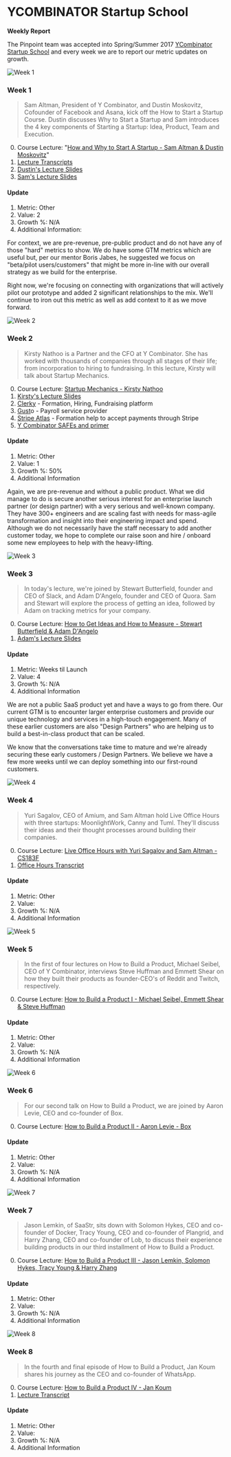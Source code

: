 # YCOMBINATOR Startup School
**Weekly Report**

The Pinpoint team was accepted into Spring/Summer 2017 [YCombinator Startup School](https://www.startupschool.org) and every week we are to report our metric updates on growth.

![Week 1](http://blog.pinpt.co/wp-content/uploads/2017/04/how-why.jpg)

### Week 1
>Sam Altman, President of Y Combinator, and Dustin Moskovitz, Cofounder of Facebook and Asana, kick off the How to Start a Startup Course. Dustin discusses Why to Start a Startup and Sam introduces the 4 key components of Starting a Startup: Idea, Product, Team and Execution.

0. Course Lecture: "[How and Why to Start A Startup - Sam Altman & Dustin Moskovitz](https://www.youtube.com/watch?v=ZoqgAy3h4OM)"
1. [Lecture Transcripts](https://jotengine.com/t/78M3d0kZVsF7A43vc9wYrg)
2. [Dustin's Lecture Slides](https://www.dropbox.com/s/px8g1tf2ck2ghm7/Dustin%20Moskovitz%20-%20Why%20to%20Start%20a%20Startup.pdf?dl=0)
3. [Sam's Lecture Slides](https://www.dropbox.com/s/ky65175kde8i2i6/Sam%20Altman%20-%20How%20to%20Start%20a%20Startup.pdf?dl=0)

#### Update

1. Metric: Other
2. Value: 2
3. Growth %: N/A
4. Additional Information:

For context, we are pre-revenue, pre-public product and do not have any of those "hard" metrics to show. We do have some GTM metrics which are useful but, per our mentor Boris Jabes, he suggested we focus on "beta/pilot users/customers" that might be more in-line with our overall strategy as we build for the enterprise.

Right now, we're focusing on connecting with organizations that will actively pilot our prototype and added 2 significant relationships to the mix. We'll continue to iron out this metric as well as add context to it as we move forward.


![Week 2](http://blog.pinpt.co/wp-content/uploads/2017/04/startup-mechanics.png)

### Week 2
>Kirsty Nathoo is a Partner and the CFO at Y Combinator. She has worked with thousands of companies through all stages of their life; from incorporation to hiring to fundraising. In this lecture, Kirsty will talk about Startup Mechanics.

0. Course Lecture: [Startup Mechanics - Kirsty Nathoo](https://www.youtube.com/watch?v=2_IpVq6vKR0&feature=youtu.be)
1. [Kirsty's Lecture Slides](https://goo.gl/amhNoK)
2. [Clerky](https://www.clerky.com/) - Formation, Hiring, Fundraising platform
3. [Gust](https://gusto.com/)o - Payroll service provider
4. [Stripe Atlas](https://stripe.com/atlas) - Formation help to accept payments through Stripe
5. [Y Combinator SAFEs and primer](https://www.ycombinator.com/documents/)

#### Update

1. Metric: Other
2. Value: 1
3. Growth %: 50%
4. Additional Information

Again, we are pre-revenue and without a public product. What we did manage to do is secure another serious interest for an enterprise launch partner (or design partner) with a very serious and well-known company. They have 300+ engineers and are scaling fast with needs for mass-agile transformation and insight into their engineering impact and spend. Although we do not necessarily have the staff necessary to add another customer today, we hope to complete our raise soon and hire / onboard some new employees to help with the heavy-lifting. 


![Week 3](http://blog.pinpt.co/wp-content/uploads/2017/04/how-to-get-ideas-measure.jpg)

### Week 3
>In today's lecture, we're joined by Stewart Butterfield, founder and CEO of Slack, and Adam D'Angelo, founder and CEO of Quora. Sam and Stewart will explore the process of getting an idea, followed by Adam on tracking metrics for your company.

0. Course Lecture: [How to Get Ideas and How to Measure - Stewart Butterfield & Adam D'Angelo](https://www.youtube.com/watch?v=zsBjAuexPq4)
1. [Adam's Lecture Slides](https://www.dropbox.com/s/74c64vt5wpl20ir/Adam%20D%27Angelo%20-%20Measurement.pdf?dl=0)

#### Update

1. Metric: Weeks til Launch
2. Value: 4
3. Growth %: N/A
4. Additional Information

We are not a public SaaS product yet and have a ways to go from there. Our current GTM is to encounter larger enterprise customers and provide our unique technology and services in a high-touch engagement. Many of these earlier customers are also "Design Partners" who are helping us to build a best-in-class product that can be scaled.

We know that the conversations take time to mature and we're already securing these early customers / Design Partners. We believe we have a few more weeks until we can deploy something into our first-round customers.


![Week 4](http://blog.pinpt.co/wp-content/uploads/2017/04/live-office-hours-yuri-sagalov-sam-altman.jpg)

### Week 4
>Yuri Sagalov, CEO of Amium, and Sam Altman hold Live Office Hours with three startups: MoonlightWork, Canny and Tuml. They'll discuss their ideas and their thought processes around building their companies.

0. Course Lecture: [Live Office Hours with Yuri Sagalov and Sam Altman - CS183F](https://www.youtube.com/watch?v=abtHadERzXU)
1. [Office Hours Transcript](https://jotengine.com/transcriptions/c5wMlbF5r1SFMCYzUzMFGw)

#### Update

1. Metric: Other
2. Value: 
3. Growth %: N/A
4. Additional Information


![Week 5](http://blog.pinpt.co/wp-content/uploads/2017/04/how-build-product.jpg)

### Week 5
>In the first of four lectures on How to Build a Product, Michael Seibel, CEO of Y Combinator, interviews Steve Huffman and Emmett Shear on how they built their products as founder-CEO's of Reddit and Twitch, respectively.

0. Course Lecture: [How to Build a Product I - Michael Seibel, Emmett Shear & Steve Huffman](https://youtu.be/6IFR3WYSBFM)

#### Update

1. Metric: Other
2. Value: 
3. Growth %: N/A
4. Additional Information


![Week 6](http://blog.pinpt.co/wp-content/uploads/2017/04/how-to-build-product-2.jpg)

### Week 6
>For our second talk on How to Build a Product, we are joined by Aaron Levie, CEO and co-founder of Box.

0. Course Lecture: [How to Build a Product II - Aaron Levie - Box](https://www.youtube.com/watch?v=qRt7mFuKwQY)

#### Update

1. Metric: Other
2. Value: 
3. Growth %: N/A
4. Additional Information


![Week 7](http://blog.pinpt.co/wp-content/uploads/2017/04/how-build-product-3.jpg)

### Week 7
>Jason Lemkin, of SaaStr, sits down with Solomon Hykes, CEO and co-founder of Docker, Tracy Young, CEO and co-founder of Plangrid, and Harry Zhang, CEO and co-founder of Lob, to discuss their experience building products in our third installment of How to Build a Product.

0. Course Lecture: [How to Build a Product III - Jason Lemkin, Solomon Hykes, Tracy Young & Harry Zhang](https://www.youtube.com/watch?v=09GRs0FXdWQ)

#### Update

1. Metric: Other
2. Value: 
3. Growth %: N/A
4. Additional Information


![Week 8](http://blog.pinpt.co/wp-content/uploads/2017/05/build-product-iv.jpg)

### Week 8
>In the fourth and final episode of How to Build a Product, Jan Koum shares his journey as the CEO and co-founder of WhatsApp.

0. Course Lecture: [How to Build a Product IV - Jan Koum](https://www.youtube.com/watch?v=s1Rd4UShDxQ)
1. [Lecture Transcript](https://jotengine.com/transcriptions/Py3sb6ndOULZvJuleXnD9Q)

#### Update

1. Metric: Other
2. Value: 
3. Growth %: N/A
4. Additional Information
